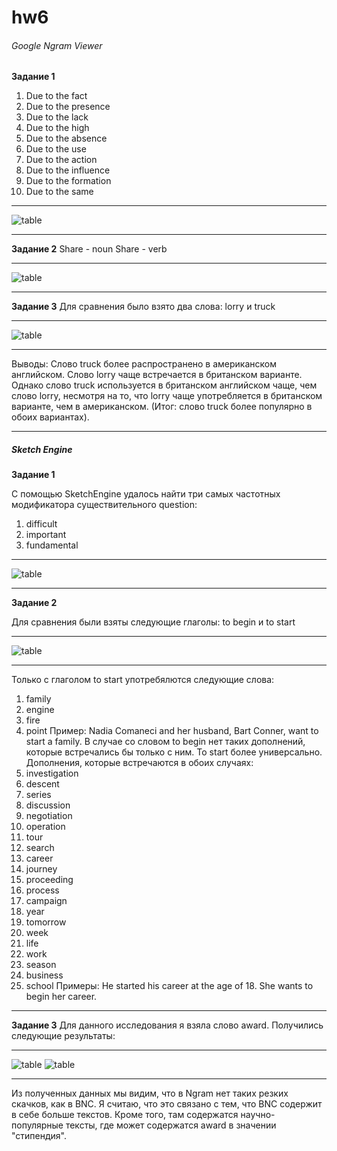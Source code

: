 # hw6
###### Google Ngram Viewer
__Задание 1__
1. Due to the fact
2. Due to the presence
3. Due to the lack
4. Due to the high
5. Due to the absence
6. Due to the use
7. Due to the action
8. Due to the influence
9. Due to the formation
10. Due to the same
__________________________
![table](https://github.com/Asyazy40/hw6/blob/master/задание%201%20цг%206.png)
__________________________
__Задание 2__
Share - noun
Share - verb
_________________________
![table](https://github.com/Asyazy40/hw6/blob/master/задание%202%20ЦГ%206.png)
_________________________
__Задание 3__
Для сравнения было взято два слова: lorry и truck
_________________________
![table](https://github.com/Asyazy40/hw6/blob/master/задание%203%20цг%206.png)
_________________________
Выводы: Слово truck более распространено в американском английском. Слово lorry чаще встречается в британском варианте. Однако слово truck используется в британском английском чаще, чем слово lorry, несмотря на то, что lorry чаще употребляется в британском варианте, чем в американском. (Итог: слово truck более популярно в обоих вариантах).
________________________
##### Sketch Engine
__Задание 1__

С помощью SketchEngine удалось найти три самых частотных модификатора существительного question:

1. difficult
2. important
3. fundamental
________________________
![table](https://github.com/Asyazy40/hw6/blob/master/Задание%204%20цг%206.png)
________________________
__Задание 2__

Для сравнения были взяты следующие глаголы: to begin и to start
________________________
![table](https://github.com/Asyazy40/hw6/blob/master/задание%205%20цг%206.png)
________________________
Только с глаголом to start употребялются следующие слова:
1. family
2. engine
3. fire
4. point
Пример: Nadia Comaneci and her husband, Bart Conner, want to start a family.
В случае со словом to begin нет таких дополнений, которые встречались бы только с ним. To start более универсально.
Дополнения, которые встречаются в обоих случаях:
1. investigation
2. descent
3. series
4. discussion
5. negotiation
6. operation
7. tour
8. search
9. career
10. journey
11. proceeding
12. process
13. campaign
14. year
15. tomorrow
16. week
17. life
18. work
19. season
20. business
21. school
Примеры: He started his career at the age of 18.
She wants to begin her career.
_______________________
__Задание 3__
Для данного исследования я взяла слово award. Получились следующие результаты:
_______________________
![table](https://github.com/Asyazy40/hw6/blob/master/Задание%206%20цг%206.png)
![table](https://github.com/Asyazy40/hw6/blob/master/задание%206%20цг%206%202.png)
_______________________
Из полученных данных мы видим, что в Ngram нет таких резких скачков, как в BNC. Я считаю, что это связано с тем, что BNC содержит в себе больше текстов. Кроме того, там содержатся научно-популярные тексты, где может содержатся award в значении "стипендия".
